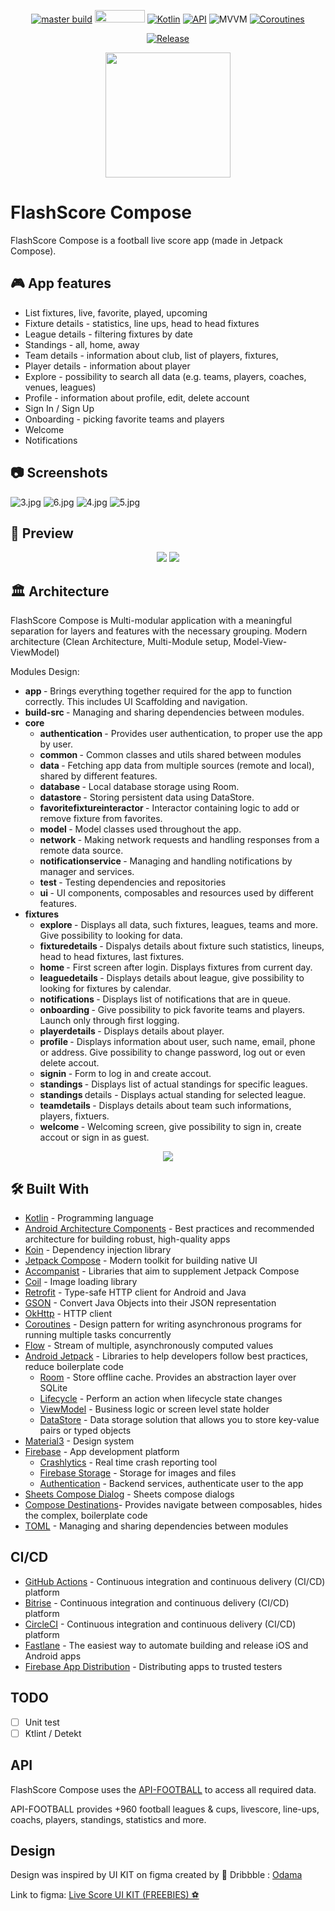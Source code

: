 <p align="center">
  <a href="https://appcenter.ms"><img alt="master build" src="https://build.appcenter.ms/v0.1/apps/5f1daf84-6cbd-46c3-83e1-8f0e8e6bf6fb/branches/master/badge"/></a>
  <img src="https://img.shields.io/badge/Android-3DDC84?style=for-the-badge&logo=android&logoColor=white" width="80" height="20">
  <a href="https://kotlinlang.org"><img alt="Kotlin" src="https://img.shields.io/badge/Kotlin-1.8.x-blue.svg"/></a>
  <a href="https://android-arsenal.com/api?level=21"><img alt="API" src="https://img.shields.io/badge/API-21%2B-brightgreen.svg?style=flat"/></a>
  <img alt="MVVM" src="https://img.shields.io/badge/MVVM-Architecture-orange"/>
  <a href="https://developer.android.com/kotlin/coroutines"><img alt="Coroutines" src="https://img.shields.io/badge/Coroutines-Asynchronous-red"/></a>
</p>

<p align="center">
  <a href="https://github.com/jakubrzeznicki/FlashScoreCompose/releases"><img alt="Release" src="https://img.shields.io/badge/FlashScore_Compose-APK-blue.svg?style=for-the-badge&logo=android"/></a>
</p>

<p align="center">
  <img src="https://user-images.githubusercontent.com/31169206/227158482-5f4ccb5b-bf68-4f9f-b03a-a5f16357e783.png" width="200" height="200">
</p>

# FlashScore Compose
FlashScore Compose is a football live score app (made in Jetpack Compose).

## 🎮 App features

* List fixtures, live, favorite, played, upcoming
* Fixture details - statistics, line ups, head to head fixtures
* League details - filtering fixtures by date
* Standings - all, home, away
* Team details - information about club, list of players, fixtures,
* Player details - information about player
* Explore - possibility to search all data (e.g. teams, players, coaches, venues, leagues)
* Profile - information about profile, edit, delete account
* Sign In / Sign Up
* Onboarding - picking favorite teams and players
* Welcome
* Notifications


## 📷 Screenshots
![3.jpg](https://user-images.githubusercontent.com/31169206/227136308-15e13c88-851e-4316-a8da-a82ed17b1b32.jpg)
![6.jpg](https://user-images.githubusercontent.com/31169206/227137429-ad6ec9cf-b59c-4a14-b8bc-bd8806d40e09.jpg)
![4.jpg](https://user-images.githubusercontent.com/31169206/227136305-bbe123ab-cc0d-4188-8eb9-80481652d551.jpg)
![5.jpg](https://user-images.githubusercontent.com/31169206/227136306-3c49d5fc-4ed9-458e-bd62-a16bd1e2347c.jpg)

## 🎥 Preview
<p align="center">
  <img src="https://github.com/jakubrzeznicki/FlashScore-Assets/blob/master/record_1.gif">
  <img src="https://github.com/jakubrzeznicki/FlashScore-Assets/blob/master/record_2.gif">
</p>

## 🏛️ Architecture

FlashScore Compose is Multi-modular application with a meaningful separation for layers and features with the necessary grouping.
Modern architecture (Clean Architecture, Multi-Module setup, Model-View-ViewModel)

Modules Design:

* <b> app </b> - Brings everything together required for the app to function correctly. This includes UI Scaffolding and navigation.
* <b> build-src </b> - Managing and sharing dependencies between modules.
* <b> core </b>
    * <b> authentication </b> - Provides user authentication, to proper use the app by user.
    * <b> common </b> - Common classes and utils shared between modules
    * <b> data </b> - Fetching app data from multiple sources (remote and local), shared by different features.
    * <b> database </b> - Local database storage using Room.
    * <b> datastore </b> - Storing persistent data using DataStore.
    * <b> favoritefixtureinteractor </b> - Interactor containing logic to add or remove fixture from favorites.
    * <b> model </b> - Model classes used throughout the app.
    * <b> network </b> - Making network requests and handling responses from a remote data source.
    * <b> notificationservice </b> - Managing and handling notifications by manager and services.
    * <b> test </b> - Testing dependencies and  repositories
    * <b> ui </b> - UI components, composables and resources used by different features.
* <b> fixtures </b>
    * <b> explore </b> - Displays all data, such fixtures, leagues, teams and more. Give possibility to looking for data.
    * <b> fixturedetails </b> - Dispalys details about fixture such statistics, lineups, head to head fixtures, last fixtures.
    * <b> home </b> - First screen after login. Displays fixtures from current day.
    * <b> leaguedetails </b> - Displays details about league, give possibility to looking for fixtures by calendar.
    * <b> notifications </b> - Displays list of notifications that are in queue.
    * <b> onboarding </b> - Give possibility to pick favorite teams and players. Launch only through first logging.
    * <b> playerdetails </b> - Displays details about player.
    * <b> profile </b> - Displays information about user, such name, email, phone or address. Give possibility to change password, log out or even delete accout.
    * <b> signin </b> - Form to log in and create accout.
    * <b> standings </b> - Displays list of actual standings for specific leagues.
    * <b> standings </b> </b>details - Displays actual standing for selected league.
    * <b> teamdetails </b> - Displays details about team such informations, players, fixtuers.
    * <b> welcome </b> - Welcoming screen, give possibility to sign in, create accout or sign in as guest.

<p align="center">
  <img src="https://user-images.githubusercontent.com/31169206/227161910-a81e7e9e-da37-473a-95c7-526685b6167f.png">
</p>

## 🛠 Built With

* [Kotlin](https://kotlinlang.org/) - Programming language
* [Android Architecture Components](https://developer.android.com/topic/libraries/architecture) - Best practices and recommended architecture for building robust, high-quality apps
* [Koin](https://insert-koin.io/) - Dependency injection library
* [Jetpack Compose](https://developer.android.com/jetpack/compose) - Modern toolkit for building native UI
* [Accompanist](https://github.com/google/accompanist) - Libraries that aim to supplement Jetpack Compose
* [Coil](https://coil-kt.github.io/coil/) - Image loading library
* [Retrofit](https://square.github.io/retrofit/) - Type-safe HTTP client for Android and Java
* [GSON](https://github.com/google/gson) - Convert Java Objects into their JSON representation
* [OkHttp](https://square.github.io/okhttp/) - HTTP client
* [Coroutines](https://github.com/Kotlin/kotlinx.coroutines) - Design pattern for writing asynchronous programs for running multiple tasks concurrently
* [Flow](https://developer.android.com/kotlin/flow) - Stream of multiple, asynchronously computed values
* [Android Jetpack](https://developer.android.com/jetpack) - Libraries to help developers follow best practices, reduce boilerplate code
  * [Room](https://developer.android.com/jetpack/androidx/releases/room) - Store offline cache. Provides an abstraction layer over SQLite
  * [Lifecycle](https://developer.android.com/topic/libraries/architecture/lifecycle) - Perform an action when lifecycle state changes
  * [ViewModel](https://developer.android.com/topic/libraries/architecture/viewmodel) - Business logic or screen level state holder
  * [DataStore](https://developer.android.com/topic/libraries/architecture/datastore) - Data storage solution that allows you to store key-value pairs or typed objects
* [Material3](https://developer.android.com/jetpack/compose/designsystems/material3) - Design system
* [Firebase](https://firebase.google.com/) - App development platform
  * [Crashlytics](https://firebase.google.com/products/crashlytics) - Real time crash reporting tool
  * [Firebase Storage](https://firebase.google.com/docs/storage) - Storage for images and files
  * [Authentication](https://firebase.google.com/products/cloud-messaging) - Backend services, authenticate user to the app
* [Sheets Compose Dialog](https://github.com/maxkeppeler/sheets-compose-dialogs) - Sheets compose dialogs
* [Compose Destinations](https://github.com/raamcosta/compose-destinations)- Provides navigate between composables, hides the complex, boilerplate code
* [TOML](https://toml.io/en/) - Managing and sharing dependencies between modules

##  CI/CD

* [GitHub Actions](https://github.com/jakubrzeznicki/FlashScoreCompose/actions) - Continuous integration and continuous delivery (CI/CD) platform
* [Bitrise](https://bitrise.io/) - Continuous integration and continuous delivery (CI/CD) platform
* [CircleCI](https://circleci.com/) - Continuous integration and continuous delivery (CI/CD) platform
* [Fastlane](https://fastlane.tools/) - The easiest way to automate building and release iOS and Android apps
* [Firebase App Distribution](https://firebase.google.com/docs/app-distribution) - Distributing apps to trusted testers


##  TODO

* [ ] Unit test
* [ ] Ktlint / Detekt

##  API

FlashScore Compose uses the [API-FOOTBALL](https://rapidapi.com/api-sports/api/api-football) to access all required data.

API-FOOTBALL provides +960 football leagues & cups, livescore, line-ups, coachs, players, standings, statistics and more.

##  Design
Design was inspired by UI KIT on figma created by 🏀 Dribbble : [Odama](https://dribbble.com/odamastudio)

Link to figma: [Live Score UI KIT (FREEBIES) ⚽️](https://www.figma.com/community/file/936495139689782604)
